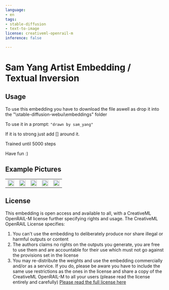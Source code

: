 ```yaml
---
language:
- en
tags:
- stable-diffusion
- text-to-image
license: creativeml-openrail-m
inference: false

---
```


# Sam Yang Artist Embedding / Textual Inversion

## Usage
To use this embedding you have to download the file aswell as drop it into the "\stable-diffusion-webui\embeddings" folder

To use it in a prompt: ```"drawn by sam_yang"```

If it is to strong just add [] around it.

Trained until 5000 steps

Have fun :)

## Example Pictures

<table>
  <tr>
    <td><img src=https://i.imgur.com/cbtBjwH.png width=100% height=100%/></td>
    <td><img src=https://i.imgur.com/r5s8bSO.png width=100% height=100%/></td>
    <td><img src=https://i.imgur.com/NpGj5KU.png width=100% height=100%/></td>
    <td><img src=https://i.imgur.com/eWJlaf5.png width=100% height=100%/></td>
    <td><img src=https://i.imgur.com/DOJvxTJ.png width=100% height=100%/></td>
   </tr>
</table>

## License

This embedding is open access and available to all, with a CreativeML OpenRAIL-M license further specifying rights and usage.
The CreativeML OpenRAIL License specifies: 

1. You can't use the embedding to deliberately produce nor share illegal or harmful outputs or content 
2. The authors claims no rights on the outputs you generate, you are free to use them and are accountable for their use which must not go against the provisions set in the license
3. You may re-distribute the weights and use the embedding commercially and/or as a service. If you do, please be aware you have to include the same use restrictions as the ones in the license and share a copy of the CreativeML OpenRAIL-M to all your users (please read the license entirely and carefully)
[Please read the full license here](https://huggingface.co/spaces/CompVis/stable-diffusion-license)